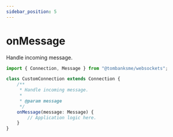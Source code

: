 ```yaml
---
sidebar_position: 5
---
```


# onMessage

Handle incoming message.

```typescript title="/src/CustomConnection.ts"
import { Connection, Message } from "@tombanksme/websockets";

class CustomConnection extends Connection {
    /**
     * Handle incoming message.
     *
     * @param message
     */
    onMessage(message: Message) {
        // Application logic here.
    }
}
```
